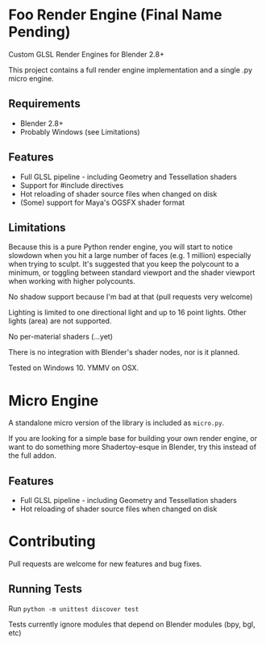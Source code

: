 # Foo Render Engine (Final Name Pending)

Custom GLSL Render Engines for Blender 2.8+

This project contains a full render engine implementation and a single .py micro engine.

## Requirements

* Blender 2.8+
* Probably Windows (see Limitations)

## Features

* Full GLSL pipeline - including Geometry and Tessellation shaders
* Support for #include directives
* Hot reloading of shader source files when changed on disk
* (Some) support for Maya's OGSFX shader format

## Limitations

Because this is a pure Python render engine, you will start to notice slowdown when you hit a large number of faces (e.g. 1 million) especially when trying to sculpt. It's suggested that you keep the polycount to a minimum, or toggling between standard viewport and the shader viewport when working with higher polycounts. 

No shadow support because I'm bad at that (pull requests very welcome)

Lighting is limited to one directional light and up to 16 point lights. Other lights (area) are not supported.

No per-material shaders (...yet)

There is no integration with Blender's shader nodes, nor is it planned.

Tested on Windows 10. YMMV on OSX.

# Micro Engine

A standalone micro version of the library is included as `micro.py`. 

If you are looking for a simple base for building your own render engine, or want to do something more Shadertoy-esque in Blender, try this instead of the full addon.

## Features

* Full GLSL pipeline - including Geometry and Tessellation shaders
* Hot reloading of shader source files when changed on disk


# Contributing

Pull requests are welcome for new features and bug fixes. 

## Running Tests

Run `python -m unittest discover test`

Tests currently ignore modules that depend on Blender modules (bpy, bgl, etc)
